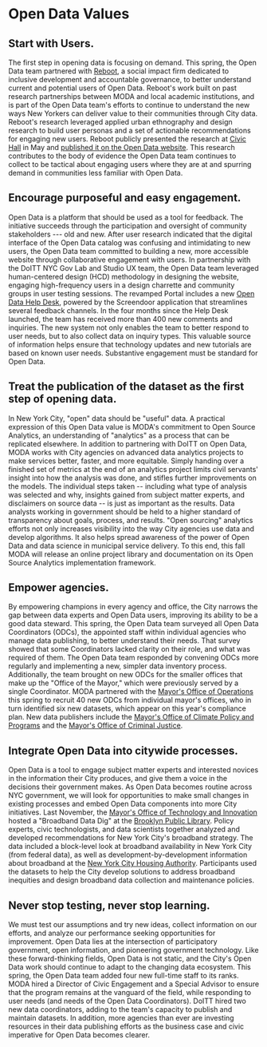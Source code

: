 # Open Data Values

## Start with Users.

The first step in opening data is focusing on demand. This spring, the Open Data team partnered with [Reboot](https://reboot.org/), a social impact firm dedicated to inclusive development and accountable governance, to better understand current and potential users of Open Data. Reboot's work built on past research partnerships between MODA and local academic institutions, and is part of the Open Data team's efforts to continue to understand the new ways New Yorkers can deliver value to their communities through City data. Reboot's research leveraged applied urban ethnography and design research to build user personas and a set of actionable recommendations for engaging new users. Reboot publicly presented the research at [Civic Hall](https://civichall.org/) in May and [published it on the Open Data website](https://opendata.cityofnewyork.us/wp-content/uploads/2017/07/Understanding-the-Users-of-Open-Data_Reboot.pdf). This research contributes to the body of evidence the Open Data team continues to collect to be tactical about engaging users where they are at and spurring demand in communities less familiar with Open Data.

## Encourage purposeful and easy engagement.

Open Data is a platform that should be used as a tool for feedback. The initiative succeeds through the participation and oversight of community stakeholders --- old and new. After user research indicated that the digital interface of the Open Data catalog was confusing and intimidating to new users, the Open Data team committed to building a new, more accessible website through collaborative engagement with users. In partnership with the DoITT NYC Gov Lab and Studio UX team, the Open Data team leveraged human-centered design (HCD) methodology in designing the website, engaging high-frequency users in a design charrette and community groups in user testing sessions. The revamped Portal includes a new [Open Data Help Desk](https://opendata.cityofnewyork.us/engage/), powered by the Screendoor application that streamlines several feedback channels. In the four months since the Help Desk launched, the team has received more than 400 new comments and inquiries. The new system not only enables the team to better respond to user needs, but to also collect data on inquiry types. This valuable source of information helps ensure that technology updates and new tutorials are based on known user needs. Substantive engagement must be standard for Open Data.

## Treat the publication of the dataset as the first step of opening data.

In New York City, "open" data should be "useful" data. A practical expression of this Open Data value is MODA's commitment to Open Source Analytics, an understanding of "analytics" as a process that can be replicated elsewhere. In addition to partnering with DoITT on Open Data, MODA works with City agencies on advanced data analytics projects to make services better, faster, and more equitable. Simply handing over a finished set of metrics at the end of an analytics project limits civil servants' insight into how the analysis was done, and stifles further improvements on the models. The individual steps taken -- including what type of analysis was selected and why, insights gained from subject matter experts, and disclaimers on source data -- is just as important as the results. Data analysts working in government should be held to a higher standard of transparency about goals, process, and results. "Open sourcing" analytics efforts not only increases visibility into the way City agencies use data and develop algorithms. It also helps spread awareness of the power of Open Data and data science in municipal service delivery. To this end, this fall MODA will release an online project library and documentation on its Open Source Analytics implementation framework.

## Empower agencies.

By empowering champions in every agency and office, the City narrows the gap between data experts and Open Data users, improving its ability to be a good data steward. This spring, the Open Data team surveyed all Open Data Coordinators (ODCs), the appointed staff within individual agencies who manage data publishing, to better understand their needs. That survey showed that some Coordinators lacked clarity on their role, and what was required of them. The Open Data team responded by convening ODCs more regularly and implementing a new, simpler data inventory process. Additionally, the team brought on new ODCs for the smaller offices that make up the "Office of the Mayor," which were previously served by a single Coordinator. MODA partnered with the  [Mayor's Office of Operations](http://nyc.gov/operations) this spring to recruit 40 new ODCs from individual mayor's offices, who in turn identified six new datasets, which appear on this year's compliance plan. New data publishers include the [Mayor's Office of Climate Policy and Programs](http://nyc.gov/climate) and the [Mayor's Office of Criminal Justice](http://nyc.gov/criminaljustice).

## Integrate Open Data into citywide processes.

Open Data is a tool to engage subject matter experts and interested novices in the information their City produces, and give them a voice in the decisions their government makes. As Open Data becomes routine across NYC government, we will look for opportunities to make small changes in existing processes and embed Open Data components into more City initiatives. Last November, the  [Mayor's Office of Technology and Innovation](http://nyc.gov/forward) hosted a "Broadband Data Dig" at the [Brooklyn Public Library](https://www.bklynlibrary.org/). Policy experts, civic technologists, and data scientists together analyzed and developed recommendations for New York City's broadband strategy. The data included a block-level look at broadband availability in New York City (from federal data), as well as development-by-development information about broadband at the [New York City Housing Authority](http://nyc.gov/nycha). Participants used the datasets to help the City develop solutions to address broadband inequities and design broadband data collection and maintenance policies.

## Never stop testing, never stop learning.

We must test our assumptions and try new ideas, collect information on our efforts, and analyze our performance seeking opportunities for improvement. Open Data lies at the intersection of participatory government, open information, and pioneering government technology. Like these forward-thinking fields, Open Data is not static, and the City's Open Data work should continue to adapt to the changing data ecosystem. This spring, the Open Data team added four new full-time staff to its ranks. MODA hired a Director of Civic Engagement and a Special Advisor to ensure that the program remains at the vanguard of the field, while responding to user needs (and needs of the Open Data Coordinators). DoITT hired two new data coordinators, adding to the team's capacity to publish and maintain datasets. In addition, more agencies than ever are investing resources in their data publishing efforts as the business case and civic imperative for Open Data becomes clearer.
